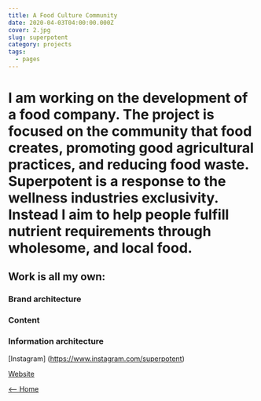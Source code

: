 ```yaml
---
title: A Food Culture Community
date: 2020-04-03T04:00:00.000Z
cover: 2.jpg
slug: superpotent
category: projects
tags:
  - pages
---
```

# I am working on the development of a food company. The project is focused on the community that food creates, promoting good agricultural practices, and reducing food waste. Superpotent is a response to the wellness industries exclusivity. Instead I aim to help people fulfill nutrient requirements through wholesome, and local food.

## Work is all my own:

### Brand architecture
### Content
### Information architecture


[Instagram] (https://www.instagram.com/superpotent)

[Website](https://superpotent.world)

[<-- Home](https://romanceoffice.com)
